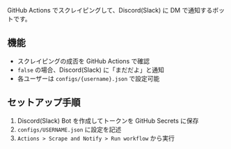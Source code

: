 GitHub Actions でスクレイピングして、Discord(Slack) に DM で通知するボットです。

## 機能
- スクレイピングの成否を GitHub Actions で確認
- `false` の場合、Discord(Slack) に「まだだよ」と通知
- 各ユーザーは `configs/{username}.json` で設定可能

## セットアップ手順
1. Discord(Slack) Bot を作成してトークンを GitHub Secrets に保存
2. `configs/USERNAME.json` に設定を記述
3. `Actions > Scrape and Notify > Run workflow` から実行
